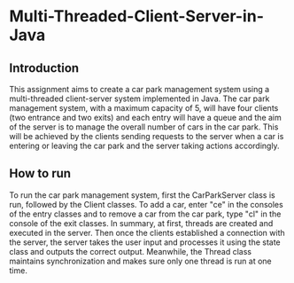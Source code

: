 # Multi-Threaded-Client-Server-in-Java

## Introduction
This assignment aims to create a car park management system using a multi-threaded client-server system implemented in Java. The car park management system, with a maximum capacity of 5, will have four clients (two entrance and two exits) and each entry will have a queue and the aim of the server is to manage the overall number of cars in the car park. This will be achieved by the clients sending requests to the server when a car is entering or leaving the car park and the server taking actions accordingly. 

## How to run 
To run the car park management system, first the CarParkServer class is run, followed by the Client classes. To add a car, enter "ce" in the consoles of the entry classes and to remove a car from the car park, type "cl" in the console of the exit classes. In summary, at first, threads are created and executed in the server. Then once the clients established a connection with the server, the server takes the user input and processes it using the state class and outputs the correct output. Meanwhile, the Thread class maintains synchronization and makes sure only one thread is run at one time. 
